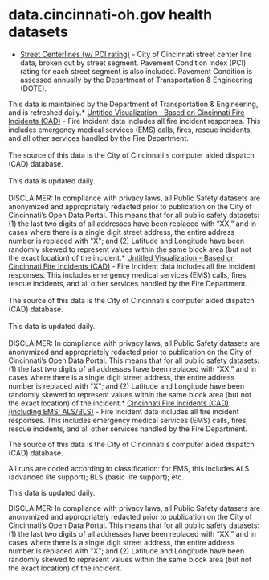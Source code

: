 # data.cincinnati-oh.gov health datasets
* [Street Centerlines (w/ PCI rating)](https://data.cincinnati-oh.gov/d/574p-8utc) - City of Cincinnati street center line data, broken out by street segment. Pavement Condition Index (PCI) rating for each street segment is also included. Pavement Condition is assessed annually by the Department of Transportation & Engineering (DOTE).

This data is maintained by the Department of Transportation & Engineering, and is refreshed daily.* [Untitled Visualization - Based on Cincinnati Fire Incidents (CAD)](https://data.cincinnati-oh.gov/d/4xzv-8nbx) - Fire Incident data includes all fire incident responses. This includes emergency medical services (EMS) calls, fires, rescue incidents, and all other services handled by the Fire Department.<br /><br />The source of this data is the City of Cincinnati's computer aided dispatch (CAD) database.<br /><br />This data is updated daily.<br /><br />DISCLAIMER: In compliance with privacy laws, all Public Safety datasets are anonymized and appropriately redacted prior to publication on the City of Cincinnati’s Open Data Portal. This means that for all public safety datasets: (1) the last two digits of all addresses have been replaced with “XX,” and in cases where there is a single digit street address, the entire address number is replaced with "X"; and (2) Latitude and Longitude have been randomly skewed to represent values within the same block area (but not the exact location) of the incident.* [Untitled Visualization - Based on Cincinnati Fire Incidents (CAD)](https://data.cincinnati-oh.gov/d/ujpm-x67d) - Fire Incident data includes all fire incident responses. This includes emergency medical services (EMS) calls, fires, rescue incidents, and all other services handled by the Fire Department.<br /><br />The source of this data is the City of Cincinnati's computer aided dispatch (CAD) database.<br /><br />This data is updated daily.<br /><br />DISCLAIMER: In compliance with privacy laws, all Public Safety datasets are anonymized and appropriately redacted prior to publication on the City of Cincinnati’s Open Data Portal. This means that for all public safety datasets: (1) the last two digits of all addresses have been replaced with “XX,” and in cases where there is a single digit street address, the entire address number is replaced with "X"; and (2) Latitude and Longitude have been randomly skewed to represent values within the same block area (but not the exact location) of the incident.* [Cincinnati Fire Incidents (CAD) (including EMS: ALS/BLS)](https://data.cincinnati-oh.gov/d/vnsz-a3wp) - Fire Incident data includes all fire incident responses. This includes emergency medical services (EMS) calls, fires, rescue incidents, and all other services handled by the Fire Department.

The source of this data is the City of Cincinnati's computer aided dispatch (CAD) database.

All runs are coded according to classification: for EMS, this includes ALS (advanced life support); BLS (basic life support); etc.

This data is updated daily.

DISCLAIMER: In compliance with privacy laws, all Public Safety datasets are anonymized and appropriately redacted prior to publication on the City of Cincinnati’s Open Data Portal. This means that for all public safety datasets: (1) the last two digits of all addresses have been replaced with “XX,” and in cases where there is a single digit street address, the entire address number is replaced with "X"; and (2) Latitude and Longitude have been randomly skewed to represent values within the same block area (but not the exact location) of the incident.